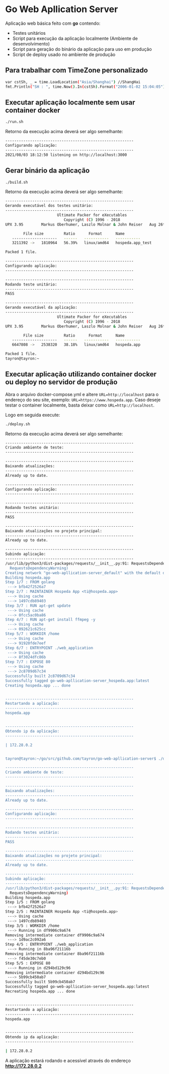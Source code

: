 # Go Web Apllication Server

Aplicação web básica feito com **go** contendo:
* Testes unitários
* Script para execução da aplicação localmente (Ambiente de desenvolvimento)
* Script para geração do binário da aplicação para uso em produção
* Script de deploy usado no ambiente de produção

## Para trabalhar com TimeZone personalizado
```sh
var cstSh, _ = time.LoadLocation("Asia/Shanghai") //ShangHai
fmt.Println("SH : ", time.Now().In(cstSh).Format("2006-01-02 15:04:05"))
```

## Executar aplicação localmente sem usar container docker
```sh 
./run.sh
```

Retorno da execução acima deverá ser algo semelhante:

```sh
---------------------------------------------------------
Configurando aplicação:
---------------------------------------------------------
2021/08/03 18:12:50 listening on http://localhost:3000
```

## Gerar binário da aplicação
```sh 
./build.sh
```

Retorno da execução acima deverá ser algo semelhante:

```sh
---------------------------------------------------------
Gerando executável dos testes unitário:
---------------------------------------------------------
                       Ultimate Packer for eXecutables
                          Copyright (C) 1996 - 2018
UPX 3.95        Markus Oberhumer, Laszlo Molnar & John Reiser   Aug 26th 2018

        File size         Ratio      Format      Name
   --------------------   ------   -----------   -----------
   3211392 ->   1810964   56.39%   linux/amd64   hospeda.app_test              

Packed 1 file.

---------------------------------------------------------
Configurando aplicação:
---------------------------------------------------------

---------------------------------------------------------
Rodando teste unitário:
---------------------------------------------------------
PASS

---------------------------------------------------------
Gerando executável da aplicação:
---------------------------------------------------------
                       Ultimate Packer for eXecutables
                          Copyright (C) 1996 - 2018
UPX 3.95        Markus Oberhumer, Laszlo Molnar & John Reiser   Aug 26th 2018

        File size         Ratio      Format      Name
   --------------------   ------   -----------   -----------
   6647808 ->   2538320   38.18%   linux/amd64   hospeda.app                   

Packed 1 file.
tayron@tayron:~
```
## Executar aplicação utilizando container docker ou deploy no servidor de produção

Abra o arquivo docker-compose.yml e altere ```URL=http://localhost``` para o endereço do seu site, exemplo: ```URL=https://www.hospeda.app```.
Caso deseje testar o container localmente, basta deixar como ```URL=http://localhost```.

Logo em seguida execute:
```sh 
./deploy.sh
```

Retorno da execução acima deverá ser algo semelhante:

```sh
---------------------------------------------------------
Criando ambiente de teste:
---------------------------------------------------------

---------------------------------------------------------
Baixando atualizações:
---------------------------------------------------------
Already up to date.

---------------------------------------------------------
Configurando aplicação:
---------------------------------------------------------

---------------------------------------------------------
Rodando testes unitário:
---------------------------------------------------------
PASS

---------------------------------------------------------
Baixando atualizações no projeto principal:
---------------------------------------------------------
Already up to date.

---------------------------------------------------------
Subindo aplicação:
---------------------------------------------------------
/usr/lib/python3/dist-packages/requests/__init__.py:91: RequestsDependencyWarning: urllib3 (1.26.5) or chardet (3.0.4) doesn't match a supported version!
  RequestsDependencyWarning)
Creating network "go-web-apllication-server_default" with the default driver
Building hospeda.app
Step 1/7 : FROM golang
 ---> bfb42f2526a7
Step 2/7 : MAINTAINER Hospeda App <ti@hospeda.app>
 ---> Using cache
 ---> 1497cdb89403
Step 3/7 : RUN apt-get update
 ---> Using cache
 ---> 0fcc5ac0ba86
Step 4/7 : RUN apt-get install ffmpeg -y
 ---> Using cache
 ---> 092621c625cc
Step 5/7 : WORKDIR /home
 ---> Using cache
 ---> 91920fde7eef
Step 6/7 : ENTRYPOINT ./web_application
 ---> Using cache
 ---> 8f3024dfc86b
Step 7/7 : EXPOSE 80
 ---> Using cache
 ---> 2c8709d67c34
Successfully built 2c8709d67c34
Successfully tagged go-web-apllication-server_hospeda.app:latest
Creating hospeda.app ... done


---------------------------------------------------------
Restartando a aplicação:
---------------------------------------------------------
hospeda.app


---------------------------------------------------------
Obtendo ip da aplicação:
---------------------------------------------------------

| 172.28.0.2 


tayron@tayron:~/go/src/github.com/tayron/go-web-apllication-server$ ./deploy.sh 

---------------------------------------------------------
Criando ambiente de teste:
---------------------------------------------------------

---------------------------------------------------------
Baixando atualizações:
---------------------------------------------------------
Already up to date.

---------------------------------------------------------
Configurando aplicação:
---------------------------------------------------------

---------------------------------------------------------
Rodando testes unitário:
---------------------------------------------------------
PASS

---------------------------------------------------------
Baixando atualizações no projeto principal:
---------------------------------------------------------
Already up to date.

---------------------------------------------------------
Subindo aplicação:
---------------------------------------------------------
/usr/lib/python3/dist-packages/requests/__init__.py:91: RequestsDependencyWarning: urllib3 (1.26.5) or chardet (3.0.4) doesn't match a supported version!
  RequestsDependencyWarning)
Building hospeda.app
Step 1/5 : FROM golang
 ---> bfb42f2526a7
Step 2/5 : MAINTAINER Hospeda App <ti@hospeda.app>
 ---> Using cache
 ---> 1497cdb89403
Step 3/5 : WORKDIR /home
 ---> Running in df9906c9a674
Removing intermediate container df9906c9a674
 ---> 1d9ac2c092a6
Step 4/5 : ENTRYPOINT ./web_application
 ---> Running in 8ba96f21116b
Removing intermediate container 8ba96f21116b
 ---> f45de30c7eb0
Step 5/5 : EXPOSE 80
 ---> Running in d294bd129c96
Removing intermediate container d294bd129c96
 ---> 5b99cb450ab7
Successfully built 5b99cb450ab7
Successfully tagged go-web-apllication-server_hospeda.app:latest
Recreating hospeda.app ... done


---------------------------------------------------------
Restartando a aplicação:
---------------------------------------------------------
hospeda.app


---------------------------------------------------------
Obtendo ip da aplicação:
---------------------------------------------------------

| 172.28.0.2
```

A aplicação estará rodando e acessível através do endereço **http://172.28.0.2**

